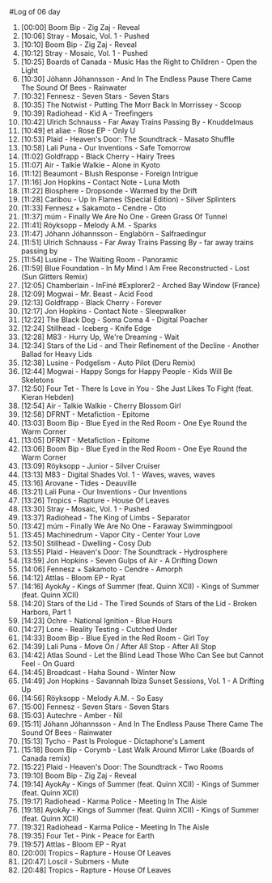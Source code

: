 #Log of 06 day

1. [00:00] Boom Bip - Zig Zaj - Reveal
1. [10:06] Stray - Mosaic, Vol. 1 - Pushed
1. [10:10] Boom Bip - Zig Zaj - Reveal
1. [10:12] Stray - Mosaic, Vol. 1 - Pushed
1. [10:25] Boards of Canada - Music Has the Right to Children - Open the Light
1. [10:30] Jóhann Jóhannsson - And In The Endless Pause There Came The Sound Of Bees - Rainwater
1. [10:32] Fennesz - Seven Stars - Seven Stars
1. [10:35] The Notwist - Putting The Morr Back In Morrissey - Scoop
1. [10:39] Radiohead - Kid A - Treefingers
1. [10:42] Ulrich Schnauss - Far Away Trains Passing By - Knuddelmaus
1. [10:49] et aliae - Rose EP - Only U
1. [10:53] Plaid - Heaven's Door: The Soundtrack - Masato Shuffle
1. [10:58] Lali Puna - Our Inventions - Safe Tomorrow
1. [11:02] Goldfrapp - Black Cherry - Hairy Trees
1. [11:07] Air - Talkie Walkie - Alone in Kyoto
1. [11:12] Beaumont - Blush Response - Foreign Intrigue
1. [11:16] Jon Hopkins - Contact Note - Luna Moth
1. [11:22] Biosphere - Dropsonde - Warmed by the Drift
1. [11:28] Caribou - Up In Flames (Special Edition) - Silver Splinters
1. [11:33] Fennesz + Sakamoto - Cendre - Oto
1. [11:37] múm - Finally We Are No One - Green Grass Of Tunnel
1. [11:41] Röyksopp - Melody A.M. - Sparks
1. [11:47] Jóhann Jóhannsson - Englabörn - Salfraedingur
1. [11:51] Ulrich Schnauss - Far Away Trains Passing By - far away trains passing by
1. [11:54] Lusine - The Waiting Room - Panoramic
1. [11:59] Blue Foundation - In My Mind I Am Free Reconstructed - Lost (Sun Glitters Remix)
1. [12:05] Chamberlain - InFiné #Explorer2 - Arched Bay Window (France)
1. [12:09] Mogwai - Mr. Beast - Acid Food
1. [12:13] Goldfrapp - Black Cherry - Forever
1. [12:17] Jon Hopkins - Contact Note - Sleepwalker
1. [12:22] The Black Dog - Soma Coma 4 - Digital Poacher
1. [12:24] Stillhead - Iceberg - Knife Edge
1. [12:28] M83 - Hurry Up, We're Dreaming - Wait
1. [12:34] Stars of the Lid - and Their Refinement of the Decline - Another Ballad for Heavy Lids
1. [12:38] Lusine - Podgelism - Auto Pilot (Deru Remix)
1. [12:44] Mogwai - Happy Songs for Happy People - Kids Will Be Skeletons
1. [12:50] Four Tet - There Is Love in You - She Just Likes To Fight (feat. Kieran Hebden)
1. [12:54] Air - Talkie Walkie - Cherry Blossom Girl
1. [12:58] DFRNT - Metafiction - Epitome
1. [13:03] Boom Bip - Blue Eyed in the Red Room - One Eye Round the Warm Corner
1. [13:05] DFRNT - Metafiction - Epitome
1. [13:06] Boom Bip - Blue Eyed in the Red Room - One Eye Round the Warm Corner
1. [13:09] Röyksopp - Junior - Silver Cruiser
1. [13:13] M83 - Digital Shades Vol. 1 - Waves, waves, waves
1. [13:16] Arovane - Tides - Deauville
1. [13:21] Lali Puna - Our Inventions - Our Inventions
1. [13:26] Tropics - Rapture - House Of Leaves
1. [13:30] Stray - Mosaic, Vol. 1 - Pushed
1. [13:37] Radiohead - The King of Limbs - Separator
1. [13:42] múm - Finally We Are No One - Faraway Swimmingpool
1. [13:45] Machinedrum - Vapor City - Center Your Love
1. [13:50] Stillhead - Dwelling - Cosy Dub
1. [13:55] Plaid - Heaven's Door: The Soundtrack - Hydrosphere
1. [13:59] Jon Hopkins - Seven Gulps of Air - A Drifting Down
1. [14:06] Fennesz + Sakamoto - Cendre - Amorph
1. [14:12] Attlas - Bloom EP - Ryat
1. [14:16] AyokAy - Kings of Summer (feat. Quinn XCII) - Kings of Summer (feat. Quinn XCII)
1. [14:20] Stars of the Lid - The Tired Sounds of Stars of the Lid - Broken Harbors, Part 1
1. [14:23] Ochre - National Ignition - Blue Hours
1. [14:27] Lone - Reality Testing - Cutched Under
1. [14:33] Boom Bip - Blue Eyed in the Red Room - Girl Toy
1. [14:39] Lali Puna - Move On / After All Stop - After All Stop
1. [14:42] Atlas Sound - Let the Blind Lead Those Who Can See but Cannot Feel - On Guard
1. [14:45] Broadcast - Haha Sound - Winter Now
1. [14:49] Jon Hopkins - Savannah Ibiza Sunset Sessions, Vol. 1 - A Drifting Up
1. [14:56] Röyksopp - Melody A.M. - So Easy
1. [15:00] Fennesz - Seven Stars - Seven Stars
1. [15:03] Autechre - Amber - Nil
1. [15:11] Jóhann Jóhannsson - And In The Endless Pause There Came The Sound Of Bees - Rainwater
1. [15:13] Tycho - Past Is Prologue - Dictaphone's Lament
1. [15:18] Boom Bip - Corymb - Last Walk Around Mirror Lake (Boards of Canada remix)
1. [15:22] Plaid - Heaven's Door: The Soundtrack - Two Rooms
1. [19:10] Boom Bip - Zig Zaj - Reveal
1. [19:14] AyokAy - Kings of Summer (feat. Quinn XCII) - Kings of Summer (feat. Quinn XCII)
1. [19:17] Radiohead - Karma Police - Meeting In The Aisle
1. [19:18] AyokAy - Kings of Summer (feat. Quinn XCII) - Kings of Summer (feat. Quinn XCII)
1. [19:32] Radiohead - Karma Police - Meeting In The Aisle
1. [19:35] Four Tet - Pink - Peace for Earth
1. [19:57] Attlas - Bloom EP - Ryat
1. [20:00] Tropics - Rapture - House Of Leaves
1. [20:47] Loscil - Submers - Mute
1. [20:48] Tropics - Rapture - House Of Leaves
